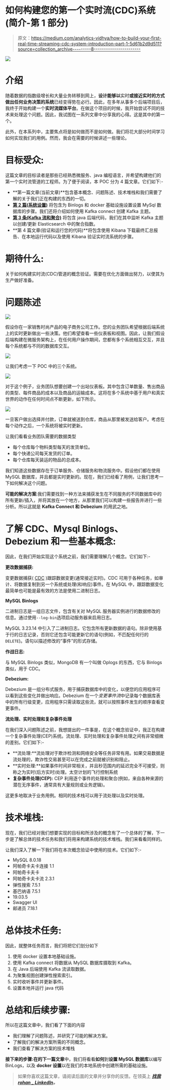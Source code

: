 # 如何构建您的第一个实时流(CDC)系统(简介-第 1 部分)

> 原文：<https://medium.com/analytics-vidhya/how-to-build-your-first-real-time-streaming-cdc-system-introduction-part-1-5d61b2d9d511?source=collection_archive---------8----------------------->

![](img/982af29c2f985e96c1e22851a76ae915.png)

# 介绍

随着数据的指数级增长和大量业务转移到网上，**设计能够以**实时**或接近实时的方式做出任何业务决策的系统**已经变得势在必行。因此，在多年从事多个后端项目后，我终于开始构建一个**实时流媒体平台**。在做这个项目的时候，我开始尝试不同的技术来处理这个问题。因此，我试图在一系列文章中分享我的心得。这是其中的第一个。

此外，在本系列中，主要焦点将是如何做而不是如何做。我们将花大部分时间学习如何实现我们的用例。然而，我会在需要的时候讲述一些理论。

# 目标受众:

这篇文章的目标读者是那些已经熟悉微服务、java 编程语言，并希望构建他们的第一个实时流管道的工程师。为了便于阅读，本 POC 分为 4 篇文章。它们如下:-

*   **第一篇文章(当前文章)**包含基本概念、问题陈述、技术堆栈和我们需要了解的关于我们正在构建的东西的一切。
*   [**第 2 篇(系统设置)**](/@rohan.mudaliar/how-to-build-your-first-real-time-streaming-cdc-system-setup-part-2-bac2c5397d5e) 将包含为 Binlogs 和 docker 基础设施设置设置 MySql 数据库的步骤。我们还将介绍如何使用 Kafka connect 创建 Kafka 主题。
*   [**第 3 条(Kafka 流和聚合)**](/analytics-vidhya/how-to-build-your-first-real-time-streaming-cdc-system-kafka-steams-and-aggregation-part-3-8a331e98961d) 将包含 java 后端代码，我们在其中监听 Kafka 主题以创建/更新 Elasticsearch 中的聚合指数。
*   **第 4 篇文章(验证和运行您的代码)**将包含使用 Kibana 下载最终汇总报告、在本地运行代码以及使用 Kibana 验证实时流系统的步骤。

# 期待什么:

关于如何构建实时流(CDC)管道的概念验证。需要在优化方面做出努力，以使其为生产做好准备。

# 问题陈述

![](img/89e086012bb51c74ddc625410d6d64a4.png)

假设你在一家销售时尚产品的电子商务公司工作。您的业务团队希望根据后端系统上的实时更新做出一些决策。他们希望查看一些仪表板和视图。因此，让我们假设后端构建在微服务架构上，在任何用户操作期间，您都有多个系统相互交互，并且每个系统都与不同的数据库交互。

![](img/f5b28ece65d30961008ba13820e9d1fc.png)

让我们考虑一下 POC 中的三个系统。

![](img/a6df44677c0c5bd7a57ef05b0cc073ef.png)

对于这个例子，业务团队想要创建一个出站仪表板。其中包含订单数量、售出商品的类型、每件商品的成本以及商品的运输成本。这将在多个系统中基于用户和真实世界的动作在任何时间点不断更新，如下所示。

![](img/50db94d03f02b503a68d21838fca79ce.png)

一旦客户做出选择并付款，订单就被送到仓库，商品从那里被发送给客户。考虑在每个动作之后，一个系统将被实时更新。

让我们看看业务团队需要的数据类型

*   每个仓库每个物料类型每天的发货单位。
*   每个快递公司每天发货的订单。
*   每个仓库每天装运的物品的总成本。

我们知道这些数据存在于订单服务、仓储服务和物流服务中。假设他们都在使用 MySQL 数据库，并且都是实时更新的。现在，我们已经看了用例，让我们思考一下如何解决这个问题。

**可能的解决方案**:我们需要找到一种方法来捕获发生在不同服务的不同数据库中的所有更新/插入，并将其放在一个地方，从那里我们可以构建一些报告并进行一些分析。所以这就是 **Kafka Connect 和 Debezium** 的用武之地。

# 了解 CDC、Mysql Binlogs、Debezium 和一些基本概念:

因此，在我们开始实现这个系统之前，我们需要理解几个概念。它们如下:-

**更改数据捕获:**

变更数据捕获( [CDC](https://en.wikipedia.org/wiki/Change_data_capture) )跟踪数据变更(通常接近实时)。CDC 可用于各种任务，如审计、将数据复制到另一个系统或处理(和响应)事件。在 MySQL 中，跟踪数据变化最简单也可能是最有效的方法是使用二进制日志。

**MySQL Binlogs**

二进制日志是一组日志文件，包含有关对 MySQL 服务器实例进行的数据修改的信息。通过使用`--log-bin`选项启动服务器来启用日志。

MySQL 3.23.14 中引入了二进制日志。它包含所有更新数据的语句。除非使用基于行的日志记录，否则它还包含可能更新它的语句(例如，不匹配任何行的`DELETE`)。语句以描述修改的“事件”的形式存储。

**作战日志:**

与 MySQL Binlogs 类似，MongoDB 有一个叫做 Oplogs 的东西，它与 Binlogs 类似，用于 CDC。

**Debezium:**

Debezium 是一组分布式服务，用于捕获数据库中的变化，以便您的应用程序可以看到这些变化并做出响应。Debezium 在一个*变更事件流*中记录每个数据库表中的所有行级变更，应用程序只需读取这些流，就可以按照事件发生的顺序查看变更事件。

**流处理、实时处理和复杂事件处理**

在我们深入问题陈述之前，我想提出的一件事是，在这个概念验证中，我正在构建一个复杂事件处理(CEP)系统。流处理、实时处理和复杂事件处理之间有非常细微的差别。它们如下:-

*   **流处理:**流处理对于欺诈检测和网络安全等任务非常有用。如果交易数据是流处理的，欺诈性交易甚至可以在完成之前就被识别和阻止。
*   **实时处理:**如果事件时间非常相关，并且秒范围内的延迟完全不可接受，则称之为实时(后方实时)处理。太空计划的飞行控制系统
*   **复杂事件处理(CEP):** CEP 利用逐个事件的处理和聚合(例如，来自各种来源的潜在无序事件，通常具有大量规则或业务逻辑)。

这更多地取决于业务用例。相同的技术栈可以用于流处理以及实时处理。

# **技术堆栈:**

现在，我们已经对我们想要实现的目标和所涉及的概念有了一个总体的了解，下一步是了解总体的技术任务和我们将用来构建系统的技术堆栈。我们来看看同样的。

让我们深入了解一下我们将在本次概念验证中使用的技术。它们如下:-

*   MySQL 8.0.18
*   阿帕奇卡夫卡连接 1.1
*   阿帕奇卡夫卡
*   阿帕奇卡夫卡流 2.3.1
*   弹性搜索 7.5.1
*   基巴纳语 7.5.1
*   19.03.5
*   Swagger UI
*   邮递员 7.18.1

# 总体技术任务:

因此，就整体任务而言，我们将把它们划分如下

1.  使用 docker 设置本地基础设施。
2.  使用 Kafka connect 将数据从 MySQL 数据库摄取到 Kafka。
3.  在 Java 后端使用 Kafka 流读取数据。
4.  为聚集视图创建弹性搜索索引。
5.  实时收听事件并更新事件。
6.  设置本地并运行 java 代码

# **总结和后续步骤:**

所以在这篇文章中，我们看了下面的内容

*   我们理解了问题陈述，并研究了可能的解决方案。
*   了解我们的解决方案所需的不同概念。
*   我们查看了解决方案的技术堆栈

**接下来的步骤:**在**的下一篇文章**中，我们将看看**如何**到**设置 MySQL 数据库**以编写 BinLogs，以及 **docker 设置**以在我们的本地系统中创建所需的基础设施。

> 如果你喜欢这篇文章，请阅读后面的文章并分享你的反馈。在领英上 [***找我 rohan _ LinkedIn***](https://www.linkedin.com/in/rohanganesh0506/)***。***